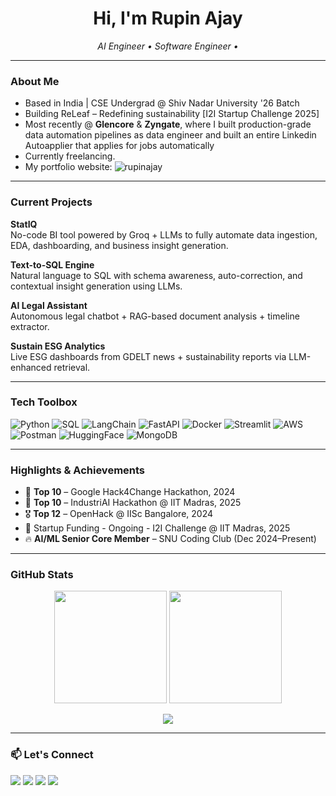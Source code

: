 <h1 align="center">Hi, I'm Rupin Ajay </h1>
<p align="center">
  <em>AI Engineer • Software Engineer •</em><br>
</p>

---

###  About Me

-  Based in India | CSE Undergrad @ Shiv Nadar University '26 Batch
-  Building ReLeaf – Redefining sustainability [I2I Startup Challenge 2025]
-  Most recently @ **Glencore** & **Zyngate**, where I built production-grade data automation pipelines as data engineer and built an entire Linkedin Autoapplier that applies for jobs automatically
-  Currently freelancing.
-  My portfolio website:  ![rupinajay](https://rupinajay.vercel.app)

---

###  Current Projects

 **StatIQ**  
No-code BI tool powered by Groq + LLMs to fully automate data ingestion, EDA, dashboarding, and business insight generation.  

 **Text-to-SQL Engine**  
Natural language to SQL with schema awareness, auto-correction, and contextual insight generation using LLMs.  

 **AI Legal Assistant**  
Autonomous legal chatbot + RAG-based document analysis + timeline extractor.  

 **Sustain ESG Analytics**  
Live ESG dashboards from GDELT news + sustainability reports via LLM-enhanced retrieval.

---

###  Tech Toolbox

![Python](https://img.shields.io/badge/Python-3670A0?logo=python&logoColor=ffdd54)
![SQL](https://img.shields.io/badge/SQL-4479A1?logo=postgresql&logoColor=white)
![LangChain](https://img.shields.io/badge/LangChain-%23FEE75C?logoColor=black)
![FastAPI](https://img.shields.io/badge/FastAPI-005571?logo=fastapi)
![Docker](https://img.shields.io/badge/Docker-2496ED?logo=docker&logoColor=white)
![Streamlit](https://img.shields.io/badge/Streamlit-%23FF4B4B?logo=streamlit&logoColor=white)
![AWS](https://img.shields.io/badge/AWS-232F3E?logo=amazonaws&logoColor=white)
![Postman](https://img.shields.io/badge/Postman-FF6C37?logo=postman)
![HuggingFace](https://img.shields.io/badge/HuggingFace-FCC624?logo=huggingface&logoColor=black)
![MongoDB](https://img.shields.io/badge/MongoDB-47A248?logo=mongodb&logoColor=white)

---

###  Highlights & Achievements

- 🥇 **Top 10** – Google Hack4Change Hackathon, 2024
- 🥇 **Top 10** – IndustriAI Hackathon @ IIT Madras, 2025
- 🎖️ **Top 12** – OpenHack @ IISc Bangalore, 2024
- 🚀 Startup Funding - Ongoing - I2I Challenge @ IIT Madras, 2025
- 🔥 **AI/ML Senior Core Member** – SNU Coding Club (Dec 2024–Present)

---

###  GitHub Stats

<p align="center">
  <img src="https://github-readme-stats.vercel.app/api?username=rupinajay&show_icons=true&theme=radical&count_private=true&hide_border=true&include_all_commits=true&cache_seconds=60" height="180"/>
  <img src="https://github-readme-stats.vercel.app/api/top-langs/?username=rupinajay&layout=compact&theme=radical&hide_border=true&langs_count=6&cache_seconds=60" height="180"/>
</p>

<p align="center">
  <img src="https://github-readme-streak-stats.herokuapp.com/?user=rupinajay&theme=radical&hide_border=true"/>
</p>

---

### 📫 Let's Connect

<a href="https://linkedin.com/in/rupinajay"><img src="https://img.shields.io/badge/LinkedIn-%230077B5.svg?logo=linkedin&logoColor=white" /></a>
<a href="https://github.com/rupinajay"><img src="https://img.shields.io/badge/GitHub-%2312100E.svg?logo=github&logoColor=white" /></a>
<a href="https://instagram.com/rupin.ajay"><img src="https://img.shields.io/badge/Instagram-%23E4405F.svg?logo=instagram&logoColor=white" /></a>
<a href="mailto:rupinajay@gmail.com"><img src="https://img.shields.io/badge/Email-D14836?logo=gmail&logoColor=white" /></a>

